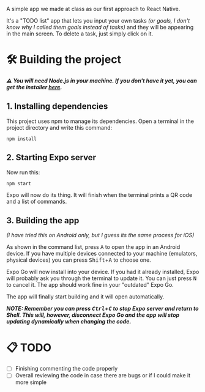 A simple app we made at class as our first approach to React Native.

It's a "TODO list" app that lets you input your own tasks _(or goals, I don't know why I called them goals instead of tasks)_ and they will be appearing in the main screen. To delete a task, just simply click on it.

# 🛠️ Building the project
**_⚠️ You will need Node.js in your machine. If you don't have it yet, you can get the installer [here](https://nodejs.org/en)._**

## 1. Installing dependencies

This project uses npm to manage its dependencies. Open a terminal in the project directory and write this command:
```
npm install
```

## 2. Starting Expo server

Now run this:
```
npm start
```

Expo will now do its thing. It will finish when the terminal prints a QR code and a list of commands.

## 3. Building the app

_(I have tried this on Android only, but I guess its the same process for iOS)_

As shown in the command list, press <kbd>A</kbd> to open the app in an Android device. If you have multiple devices connected to your machine (emulators, physical devices) you can press <kbd>Shift</kbd>+<kbd>A</kbd> to choose one.

Expo Go will now install into your device. If you had it already installed, Expo will probably ask you through the terminal to update it. You can just press <kbd>N</kbd> to cancel it. The app should work fine in your "outdated" Expo Go.

The app will finally start building and it will open automatically.

**_NOTE: Remember you can press <kbd>Ctrl</kbd>+<kbd>C</kbd> to stop Expo server and return to Shell. This will, however, disconnect Expo Go and the app will stop updating dynamically when changing the code._**

# 📋 TODO
- [ ] Finishing commenting the code properly
- [ ] Overall reviewing the code in case there are bugs or if I could make it more simple
